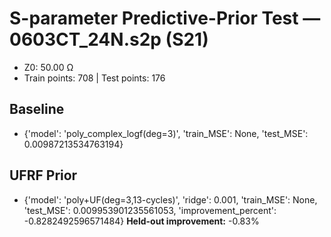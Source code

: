 # S-parameter Predictive-Prior Test — 0603CT_24N.s2p (S21)
- Z0: 50.00 Ω
- Train points: 708  |  Test points: 176

## Baseline
- {'model': 'poly_complex_logf(deg=3)', 'train_MSE': None, 'test_MSE': 0.00987213534763194}

## UFRF Prior
- {'model': 'poly+UF(deg=3,13-cycles)', 'ridge': 0.001, 'train_MSE': None, 'test_MSE': 0.009953901235561053, 'improvement_percent': -0.8282492596571484}
**Held-out improvement:** -0.83%
